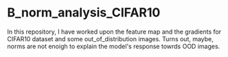 # B_norm_analysis_CIFAR10

In this repository, I have worked upon the feature map and the gradients for CIFAR10 dataset and some out_of_distribution images. Turns out, maybe, norms are not enoigh to explain the model's response towrds OOD images.
